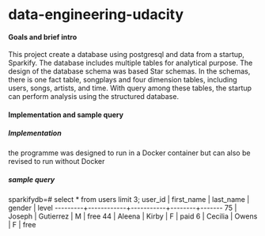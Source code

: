 # data-engineering-udacity

#### Goals and brief intro
This project create a database using postgresql and data from a startup, Sparkify. The database includes multiple tables for analytical purpose.
The design of the database schema was based Star schemas. In the schemas, there is one fact table, songplays and four dimension tables, including users, songs, artists, and time. With query among these tables, the startup can perform analysis using the structured database.

#### Implementation and sample query
##### Implementation
the programme was designed to run in a Docker container but can also be revised to run without Docker

##### sample query
sparkifydb=# select * from users limit 3;
 user_id | first_name | last_name | gender | level 
---------+------------+-----------+--------+-------
      75 | Joseph     | Gutierrez | M      | free
      44 | Aleena     | Kirby     | F      | paid
       6 | Cecilia    | Owens     | F      | free
